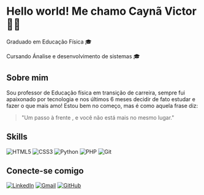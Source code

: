 # Hello world! Me chamo Caynã Victor ✌🏻 

Graduado em Educação Física 🎓 

Cursando Ánalise e desenvolvimento de sistemas 🎓

## Sobre mim

Sou professor de Educação física em transição de carreira, sempre fui apaixonado por tecnologia e nos últimos 6 meses decidir de fato estudar e fazer o que mais amo! Estou bem no começo, mas é como aquela frase diz: 
> "Um passo à frente , e você não está mais no mesmo lugar."

## Skills

![HTML5](https://img.shields.io/badge/HTML5-100000?style=for-the-badge&logo=html5&logoColor=blue)
![CSS3](https://img.shields.io/badge/CSS3-100000?style=for-the-badge&logo=css3&logoColor=ffdd54)
![Python](https://img.shields.io/badge/python-100000?style=for-the-badge&logo=python&logoColor=ffdd54+)
![PHP](https://img.shields.io/badge/PHP-100000?style=for-the-badge&logo=php&logoColor=lilac)
![Git](https://img.shields.io/badge/GIT-100000?style=for-the-badge&logo=git&logoColor=red)

## Conecte-se comigo

[![LinkedIn](https://img.shields.io/badge/LinkedIn-100000?style=for-the-badge&logo=linkedin&logoColor=blue)](https://www.linkedin.com/in/cayn%C3%A3-victor-947b00274/)
[![Gmail](https://img.shields.io/badge/Gmail-100000?style=for-the-badge&logo=gmail&logoColor=whiteZ)](mailto:caynavictor7@gmail.com)
[![GitHub](https://img.shields.io/badge/GitHub-100000?style=for-the-badge&logo=github&logoColor=white)](https://github.com/DevCayna)




